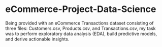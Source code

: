 # eCommerce-Project-Data-Science
Being provided with an eCommerce Transactions dataset consisting of three files: Customers.csv, Products.csv, and Transactions.csv, my task was to perform exploratory data analysis (EDA), build predictive models, and derive actionable insights.
